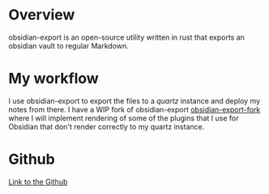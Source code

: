 ---
---

# Overview

obsidian-export is an open-source utility written in rust that exports an obsidian vault to regular Markdown.

# My workflow

I use obsidian-export to export the files to a *quartz* instance and deploy my notes from there. I have a WIP fork of obsidian-export [obsidian-export-fork](../../01%20-%20Projects/obsidian-export-fork.md) where I will implement rendering of some of the plugins that I use for Obsidian that don't render correctly to my quartz instance. 

# Github

[Link to the Github](https://github.com/zoni/obsidian-export)
